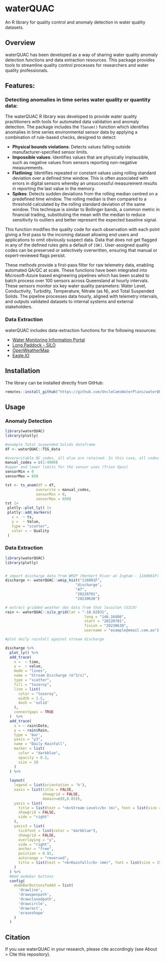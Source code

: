 # waterQUAC
An R library for quality control and anomaly detection in water quality datasets.
## Overview
waterQUAC has been developed as a way of sharing water quality anomaly detection functions and data extraction resources. This package provides tools to streamline quality control processes for researchers and water quality professionals.
## Features:
### Detecting anomalies in time series water quality or quantity data:
The waterQUAC R library was developed to provide water quality practitioners with tools for automated data validation and anomaly detection. The package includes the `TSanom()` function which identifies anomalies in time series environmental sensor data by applying a combination of rule-based checks, designed to detect:
- **Physical bounds violations**: Detects values falling outside manufacturer-specified sensor limits.
- **Impossible values**: Identifies values that are physically implausible, such as negative values from sensors reporting non-negative measurements.
- **Flatlining**: Identifies repeated or constant values using rolling standard deviation over a defined time window. This is often associated with errors in digital sensors whereby an unsuccessful measurement results in reporting the last value in the memory.
- **Spikes**: Detects sudden deviations from the rolling median centred on a predefined time window. The rolling median is then compared to a threshold calculated by the rolling standard deviation of the same window. This technique is similar to Bollinger bands, a common metric in financial trading, substituting the mean with the median to reduce sensitivity to outliers and better represent the expected baseline signal.

This function modifies the quality code for each observation with each point giving a first pass to the incoming dataset allowing end users and applications to omit obviously suspect data. Data that does not get flagged in any of the defined rules gets a default of `[OK]`. User-assigned quality codes can be preserved or selectively overwritten, ensuring that manual or expert-reviewed flags persist.  

These methods provide a first-pass filter for raw telemetry data, enabling automated QA/QC at scale. These functions have been integrated into Microsoft-Azure based engineering pipelines which has been scaled to batch process over 100 sensors across Queensland at hourly intervals. These sensors monitor six key water quality parameters: Water Level, Conductivity, Turbidity, Temperature, Nitrate (as N), and Total Suspended Solids. The pipeline processes data hourly, aligned with telemetry intervals, and outputs validated datasets to internal systems and external stakeholders.


### Data Extraction
waterQUAC includes data-extraction functions for the following resources:
- [Water Monitoring Information Portal](https://water-monitoring.information.qld.gov.au/)
- [Long Paddock - SILO](https://www.longpaddock.qld.gov.au/)
- [OpenWeatherMap](https://openweathermap.org/api)
- [Eagle.IO](https://www.bentley.com/software/eagle-io/)
  
## Installation
The library can be installed directly from GitHub:
```r
remotes::install_github("https://github.com/UncleCamsWaterPlans/waterQUAC")
```

## Usage
### Anomaly Detection
```r
library(waterQUAC)
library(plotly)

#example Total Suspended Solids dataframe
df <- waterQUAC::TSS_data

#overwritable QC codes, all else are retained. In this case, all codes will be overwritten
manual_codes = c(1:4000)
#upper and lower limits for the sensor uses (Trios Opus)
sensorMin = 0
sensorMax = 650

tst <- ts_anom(df = df,
              overwrite = manual_codes,
              sensorMin = 0,
              sensorMax = 650)
tst |>
 plotly::plot_ly() |>
 plotly::add_markers(
   x =  ~ ts,
   y =  ~ Value,
   type = "scatter",
   color = ~ Quality
 )
```
### Data Extraction
```r
library(waterQUAC)
library(plotly)


# import discharge data from WMIP (Herbert River at Ingham - 1160001F)
discharge <- waterQUAC::wmip_hist("116001F", 
                                "discharge",
                                "AT",
                                "20220701",
                                "20230630")

# extract gridded weather obs data from that locaiton (SILO)
rain <- waterQUAC::silo_grid(lat = "-18.62831", 
                                    long = "146.16486",
                                    start = "20220701",
                                    finish = "20230630",
                                    username = "example@email.com.au")

#plot daily rainfall against stream discharge

discharge %>%
  plot_ly() %>%
  add_trace(
    x =  ~ time,
    y =  ~ value,
    mode = "lines",
    name = "Stream Discharge (m^3/s)",
    type = "scatter",
    fill = "tozeroy",
    line = list(
      color = "tozeroy",
      width = 2.5,
      dash = 'solid'
    ),
    connectgaps = TRUE
  )  %>%
  add_trace(
    x = ~ rain$Date,
    y = ~ rain$Rain,
    type = 'bar',
    yaxis = "y3",
    name = "Daily Rainfall",
    marker = list(
      color = "darkblue",
      opacity = 0.3,
      size = 10
    )
  ) %>%
  
  layout(
    legend = list(orientation = 'h'),
    xaxis = list(title = FALSE, 
                 showgrid = FALSE,
                 domain=c(0,0.85)),
    yaxis = list(
      title = list(text = "<b>Stream Level</b> (m)", font = list(size = 15)),
      showgrid = FALSE,
      side = "right"
    ),
    yaxis3 = list(
      tickfont = list(color = "darkblue"),
      showgrid = FALSE,
      overlaying = "y",
      side = "right",
      anchor = "free",
      position = 0.92,
      autorange = "reversed",
      title = list(text = "<b>Rainfall</b> (mm)", font = list(size = 15))
    )
  ) %>%
  #Add modebar buttons
  config(
    modeBarButtonsToAdd = list(
      'drawline',
      'drawopenpath',
      'drawclosedpath',
      'drawcircle',
      'drawrect',
      'eraseshape'
    )
  )
```
## Citation
If you use waterQUAC in your research, please cite accordingly (see About > Cite this repository). 
